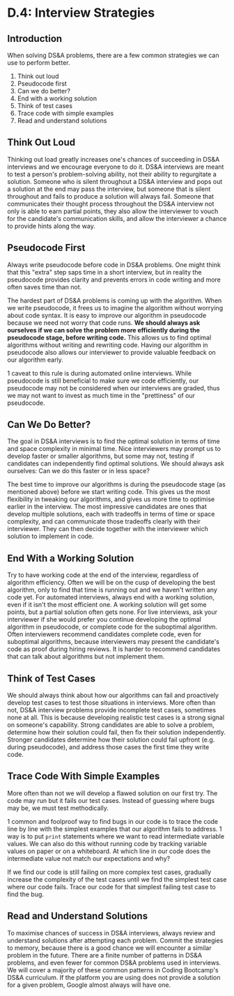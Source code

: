 # D.4: Interview Strategies

## Introduction

When solving DS&A problems, there are a few common strategies we can use to perform better.

1. Think out loud
2. Pseudocode first
3. Can we do better?
4. End with a working solution
5. Think of test cases
6. Trace code with simple examples
7. Read and understand solutions

## Think Out Loud

Thinking out load greatly increases one's chances of succeeding in DS&A interviews and we encourage everyone to do it. DS&A interviews are meant to test a person's problem-solving ability, not their ability to regurgitate a solution. Someone who is silent throughout a DS&A interview and pops out a solution at the end may pass the interview, but someone that is silent throughout and fails to produce a solution will always fail. Someone that communicates their thought process throughout the DS&A interview not only is able to earn partial points, they also allow the interviewer to vouch for the candidate's communication skills, and allow the interviewer a chance to provide hints along the way.

## Pseudocode First

Always write pseudocode before code in DS&A problems. One might think that this "extra" step saps time in a short interview, but in reality the pseudocode provides clarity and prevents errors in code writing and more often saves time than not.

The hardest part of DS&A problems is coming up with the algorithm. When we write pseudocode, it frees us to imagine the algorithm without worrying about code syntax. It is easy to improve our algorithm in pseudocode because we need not worry that code runs. **We should always ask ourselves if we can solve the problem more efficiently during the pseudocode stage, before writing code.** This allows us to find optimal algorithms without writing and rewriting code. Having our algorithm in pseudocode also allows our interviewer to provide valuable feedback on our algorithm early.

1 caveat to this rule is during automated online interviews. While pseudocode is still beneficial to make sure we code efficiently, our pseudocode may not be considered when our interviews are graded, thus we may not want to invest as much time in the "prettiness" of our pseudocode.

## Can We Do Better?

The goal in DS&A interviews is to find the optimal solution in terms of time and space complexity in minimal time. Nice interviewers may prompt us to develop faster or smaller algorithms, but some may not, testing if candidates can independently find optimal solutions. We should always ask ourselves: Can we do this faster or in less space?

The best time to improve our algorithms is during the pseudocode stage \(as mentioned above\) before we start writing code. This gives us the most flexibility in tweaking our algorithms, and gives us more time to optimise earlier in the interview. The most impressive candidates are ones that develop multiple solutions, each with tradeoffs in terms of time or space complexity, and can communicate those tradeoffs clearly with their interviewer. They can then decide together with the interviewer which solution to implement in code.

## End With a Working Solution

Try to have working code at the end of the interview, regardless of algorithm efficiency. Often we will be on the cusp of developing the best algorithm, only to find that time is running out and we haven't written any code yet. For automated interviews, always end with a working solution, even if it isn't the most efficient one. A working solution will get some points, but a partial solution often gets none. For live interviews, ask your interviewer if she would prefer you continue developing the optimal algorithm in pseudocode, or complete code for the suboptimal algorithm. Often interviewers recommend candidates complete code, even for suboptimal algorithms, because interviewers may present the candidate's code as proof during hiring reviews. It is harder to recommend candidates that can talk about algorithms but not implement them.

## Think of Test Cases

We should always think about how our algorithms can fail and proactively develop test cases to test those situations in interviews. More often than not, DS&A interview problems provide incomplete test cases, sometimes none at all. This is because developing realistic test cases is a strong signal on someone's capability. Strong candidates are able to solve a problem, determine how their solution could fail, then fix their solution independently. Stronger candidates determine how their solution could fail upfront \(e.g. during pseudocode\), and address those cases the first time they write code.

## Trace Code With Simple Examples

More often than not we will develop a flawed solution on our first try. The code may run but it fails our test cases. Instead of guessing where bugs may be, we must test methodically.

1 common and foolproof way to find bugs in our code is to trace the code line by line with the simplest examples that our algorithm fails to address. 1 way is to put `print` statements where we want to read intermediate variable values. We can also do this without running code by tracking variable values on paper or on a whiteboard. At which line in our code does the intermediate value not match our expectations and why?

If we find our code is still failing on more complex test cases, gradually increase the complexity of the test cases until we find the simplest test case where our code fails. Trace our code for that simplest failing test case to find the bug.

## Read and Understand Solutions

To maximise chances of success in DS&A interviews, always review and understand solutions after attempting each problem. Commit the strategies to memory, because there is a good chance we will encounter a similar problem in the future. There are a finite number of patterns in DS&A problems, and even fewer for common DS&A problems used in interviews. We will cover a majority of these common patterns in Coding Bootcamp's DS&A curriculum. If the platform you are using does not provide a solution for a given problem, Google almost always will have one.

